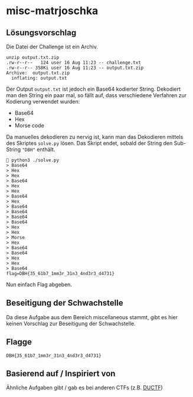 # misc-matrjoschka

## Lösungsvorschlag

Die Datei der Challenge ist ein Archiv.

```console
unzip output.txt.zip
.rw-r--r--   124 user 16 Aug 11:23 -- challenge.txt
.rw-r--r-- 358Ki user 16 Aug 11:23 -- output.txt.zip
Archive:  output.txt.zip
  inflating: output.txt
```

Der Output `output.txt` ist jedoch ein Base64 kodierter String. Dekodiert man den String ein paar mal, so fällt auf, dass verschiedene Verfahren zur Kodierung verwendet wurden:
-   Base64
-   Hex
-   Morse code

Da manuelles dekodieren zu nervig ist, kann man das Dekodieren mittels des Skriptes `solve.py` lösen.
Das Skript endet, sobald der String den Sub-String `"DBH"` enthält.

```console
﬌ python3 ./solve.py
> Base64
> Hex
> Hex
> Base64
> Hex
> Hex
> Base64
> Hex
> Base64
> Base64
> Base64
> Base64
> Hex
> Hex
> Morse
> Hex
> Base64
> Base64
> Hex
> Hex
> Base64
flag=DBH{35_61b7_1mm3r_31n3_4nd3r3_d4731}
```

Nun einfach Flag abgeben.

## Beseitigung der Schwachstelle

Da diese Aufgabe aus dem Bereich miscellaneous stammt, gibt es hier keinen Vorschlag zur Beseitigung der Schwachstelle.

## Flagge
```
DBH{35_61b7_1mm3r_31n3_4nd3r3_d4731}
```

## Basierend auf / Inspiriert von
Ähnliche Aufgaben gibt / gab es bei anderen CTFs (z.B. [DUCTF](https://downunderctf.com/)) 